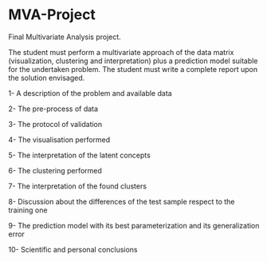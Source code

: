 # MVA-Project

Final Multivariate Analysis project.

The student must perform a multivariate approach of the data matrix
(visualization, clustering and interpretation) plus a prediction model
suitable for the undertaken problem. The student must write a complete
report upon the solution envisaged.

  1- A description of the problem and available data
  
  2- The pre-process of data
  
  3- The protocol of validation
  
  4- The visualisation performed
  
  5- The interpretation of the latent concepts
  
  6- The clustering performed
  
  7- The interpretation of the found clusters
  
  8- Discussion about the differences of the test sample respect to the
  training one
  
  9- The prediction model with its best parameterization and its
  generalization error
  
  10- Scientific and personal conclusions





